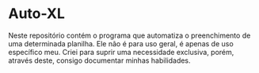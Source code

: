 # Auto-XL

Neste repositório contém o programa que automatiza o preenchimento de uma determinada planilha. Ele não é para uso geral, é apenas de uso específico meu. Criei para suprir uma necessidade exclusiva, porém, através deste, consigo documentar minhas habilidades.
